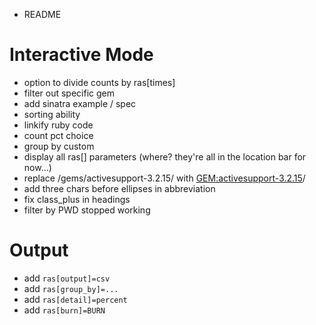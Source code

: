 * README

Interactive Mode
================

* option to divide counts by ras[times]
* filter out specific gem
* add sinatra example / spec
* sorting ability
* linkify ruby code
* count pct choice
* group by custom
* display all ras[] parameters
  (where? they're all in the location bar for now...)
* replace <GEMDIR>/gems/activesupport-3.2.15/ with <GEM:activesupport-3.2.15>/
* add three chars before ellipses in abbreviation
* fix class_plus in headings
* filter by PWD stopped working

Output
======

* add `ras[output]=csv`
* add `ras[group_by]=...`
* add `ras[detail]=percent`
* add `ras[burn]=BURN`
